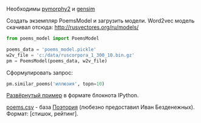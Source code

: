 
Необходимы [pymorphy2](https://pymorphy2.readthedocs.org/en/latest/) и [gensim](https://radimrehurek.com/gensim/)

Создать экземпляр PoemsModel и загрузить модели.
Word2vec модель скачивал отсюда: http://rusvectores.org/ru/models/
```python
from poems_model import PoemsModel

poems_data = 'poems_model.pickle'
w2v_file = 'c:/data/ruscorpora_1_300_10.bin.gz'
pm = PoemsModel(poems_data, w2v_file)
```
Сформулировать запрос:
```python
pm.similar_poems('иллюзия', topn=10)
```

[Развёрнутый пример](https://github.com/drafterleo/pie-poem/blob/master/example.ipynb) в формате блокнота IPython. 

[poems.csv](https://github.com/drafterleo/pie-poem/blob/master/poems.csv) - база [Поэтория](http://poetory.ru/) (любезно предоставил Иван Безденежных). Формат: [стишок, рейтинг]. 


